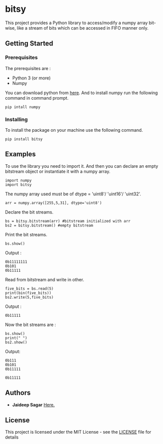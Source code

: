 # bitsy

This project provides a Python library to access/modify a numpy array bit-wise, like a stream of bits which can be accessed in FIFO manner only.

## Getting Started


### Prerequisites

The prerequisites are :
* Python 3 (or more)
* Numpy

You can download python from [here](https://www.python.org/downloads/). And to install numpy run the following command in command prompt.
```
pip intall numpy
```

### Installing

To install the package on your machine use the following command.

```
pip install bitsy
```


## Examples

To use the library you need to import it. And then you can declare an empty bitstream object or instantiate it with a numpy array.
```
import numpy 
import bitsy 
```

The numpy array used must be of dtype = 'uint8'/ 'uint16'/ 'uint32'.
```
arr = numpy.array([255,5,31], dtype='uint8')
```

Declare the bit streams.
```
bs = bitsy.bitstream(arr) #bitstream initialized with arr
bs2 = bitsy.bitstream() #empty bitstream
```

Print the bit streams.
```
bs.show()
```

Output :
```
0b11111111
0b101
0b11111
```

Read from bitstream and write in other.
```
five_bits = bs.read(5)
print(bin(five_bits))
bs2.write(5,five_bits)
```

Output :
```
0b11111
```

Now the bit streams are : 
```
bs.show()
print(" ")
bs2.show()
```

Output:
```
0b111
0b101
0b11111

0b11111
```



## Authors

* **Jaideep Sagar** [Here.](https://github.com/JaideepSagar1997)


## License

This project is licensed under the MIT License - see the [LICENSE](LICENSE) file for details

